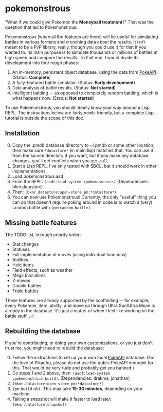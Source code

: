 # pokemonstrous
"What if we could give Pokemon the **Moneyball treatment**?" That was the question that led to Pokemonstrous.

Pokemonstrous (when all the features are there) will be useful for simulating battles in various formats and crunching data about the results. It isn't meant to be a PvP library, really, though you could use it for that if you wanted to. Its main purpose is to simulate thousands or millions of battles at high speed and compare the results. To that end, I would divide its development into four rough phases:

1. An in-memory, persistent object database, using the data from [PokeAPI](https://github.com/PokeAPI/pokeapi). (Status: **Complete**)
2. A fully-featured battle simulator. (Status: **Early development**)
3. Data analysis of battle results. (Status: **Not started**)
4. Intelligent battling -- as opposed to completely random battling, which is what happens now. (Status: **Not started**)

To use Pokemonstrous, you should ideally know your way around a Lisp REPL. The instructions below are fairly newb-friendly, but a complete Lisp tutorial is outside the scope of this doc.

## Installation
0. Copy the .pmdb database directory to ~/.pmdb or some other location, then make sure `*datastore*` (in main.lisp) matches that. You can use it from the source directory if you want, but if you make any database changes, you'll get conflicts when you `git pull`.
1. Start a Lisp REPL. I've only tested with SBCL, but it should work in other implementations.
2. Load pokemonstrous.asd
3. From the REPL: `(asdf:load-system :pokemonstrous)` (Dependencies: bknr.datastore)
4. Then: `(bknr.datastore:open-store pm:*datastore*)`
5. You can now use Pokemonstrous! Currently, the only "useful" thing you can do that doesn't require poking around in code is to watch a (very) random battle with `(pm:random-battle)`.

## Missing battle features
The TODO list, in rough priority order:
* Stat changes
* Statuses
* Full implementation of moves (using individual functions)
* Abilities
* Held items
* Field effects, such as weather
* Mega Evolutions
* Z-moves
* Double battles
* Triple battles

These features are already supported by the scaffolding -- for example, every Pokemon, item, ability, and move up through Ultra Sun/Ultra Moon is already in the database. It's just a matter of when I feel like working on the battle stuff. ;-)

## Rebuilding the database
If you're contributing, or doing your own customizations, or you just don't trust me, you might need to rebuild the database:

0. Follow the instructions to set up your own local [PokeAPI](https://github.com/PokeAPI/pokeapi) database. (For the love of Pikachu, please do not use the public PokeAPI endpoint for this. That would be very rude and probably get you banned.)
1. Do steps 1 and 2 above, then: `(asdf:load-system :pokemonstrous.build)`. (Dependencies: drakma, jonathan)
2. `(bknr.datastore:open-store pm:*datastore*)`
3. `(pm:build-db)`. This may take **15-30 minutes**, depending on your machine.
4. Taking a snapshot will make it faster to load later: `(bknr.datastore:snapshot)`
